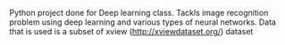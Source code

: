 Python project done for Deep learning class. Tackls image recognition problem using deep learning and various types of neural networks. Data that is used is a subset of xview (http://xviewdataset.org/) dataset 
